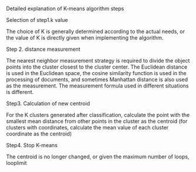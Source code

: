Detailed explanation of K-means algorithm steps

Selection of step1.k value

The choice of K is generally determined according to the actual needs, or the value of K is directly given when implementing the algorithm.

Step 2. distance measurement

The nearest neighbor measurement strategy is required to divide the object points into the cluster closest to the cluster center. The Euclidean distance is used in the Euclidean space, the cosine similarity function is used in the processing of documents, and sometimes Manhattan distance is also used as the measurement. The measurement formula used in different situations is different.

Step3. Calculation of new centroid

For the K clusters generated after classification, calculate the point with the smallest mean distance from other points in the cluster as the centroid (for clusters with coordinates, calculate the mean value of each cluster coordinate as the centroid)

Step4. Stop K-means

The centroid is no longer changed, or given the maximum number of loops, looplimit
